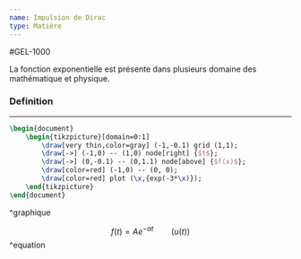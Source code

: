 ```yaml
---
name: Impulsion de Dirac
type: Matière
---
```

#GEL-1000 

La fonction exponentielle est présente dans plusieurs domaine des mathématique et physique.

### Definition
---
```tikz 
\begin{document} 
    \begin{tikzpicture}[domain=0:1] 
        \draw[very thin,color=gray] (-1,-0.1) grid (1,1); 
        \draw[->] (-1,0) -- (1,0) node[right] {$t$}; 
        \draw[->] (0,-0.1) -- (0,1.1) node[above] {$f(x)$}; 
        \draw[color=red] (-1,0) -- (0, 0);
        \draw[color=red] plot (\x,{exp(-3*\x)});
    \end{tikzpicture} 
\end{document} 
```
^graphique

$$f(t) = Ae^{-\alpha t} \qquad (u(t))$$
^equation